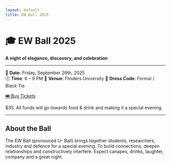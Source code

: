 ```yaml
---
layout: default
title: EW Ball 2025
---
```


# 🎓 EW Ball 2025

**A night of elegance, discovery, and celebration**

---

📅 **Date**: Friday, September 26th, 2025  
🕕 **Time**: 6 – 9 PM 
📍 **Venue**: Flinders University 
🎩 **Dress Code**: Formal / Black Tie  

[🎟️ Buy Tickets](https://example.com/tickets)

$35. All funds will go towards food & drink and making it a special evening. 

---

## About the Ball

The EW Ball (pronouced U- Ball) brings together students, researchers, industry and defence for a special evening. To build connections, deepen relationships and constructively interfere.
Expect canapes, drinks, laughter, company and a great night. 
